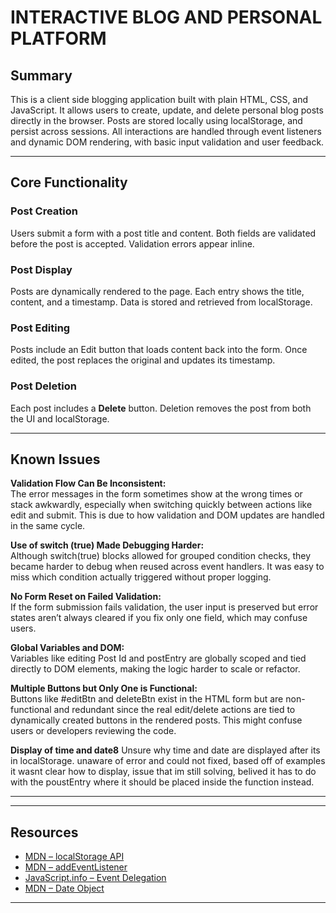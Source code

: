 # INTERACTIVE BLOG AND PERSONAL PLATFORM

## Summary

This is a client side blogging application built with plain HTML, CSS, and JavaScript. 
It allows users to create, update, and delete personal blog posts directly in the browser. 
Posts are stored locally using localStorage, and persist across sessions. 
All interactions are handled through event listeners and dynamic DOM rendering, with basic input validation and user feedback.



---

## Core Functionality

### Post Creation
 Users submit a form with a post title and content. 
 Both fields are validated before the post is accepted.
 Validation errors appear inline.

### Post Display
 Posts are dynamically rendered to the page.
Each entry shows the title, content, and a timestamp.
Data is stored and retrieved from localStorage.

### Post Editing
Posts include an Edit button that loads content back into the form. Once edited, the post replaces the original and updates its timestamp.

### Post Deletion
Each post includes a **Delete** button. Deletion removes the post from both the UI and localStorage.

---


## Known Issues

**Validation Flow Can Be Inconsistent:**  
  The error messages in the form sometimes show at the wrong times or stack awkwardly, especially when switching quickly between actions like edit and submit. This is due to how validation and DOM updates are handled in the same cycle.

 **Use of switch (true) Made Debugging Harder:**  
Although switch(true) blocks allowed for grouped condition checks, they became harder to debug when reused across event handlers.
It was easy to miss which condition actually triggered without proper logging.


 **No Form Reset on Failed Validation:**  
  If the form submission fails validation, the user input is preserved but error states aren’t always cleared if you fix only one field, which may confuse users.

 **Global Variables and DOM:**  
  Variables like editing Post Id and postEntry are globally scoped and tied directly to DOM elements, making the logic harder to scale or refactor.

 **Multiple Buttons but Only One is Functional:**  
  Buttons like #editBtn and deleteBtn exist in the HTML form but are non-functional and redundant since the real edit/delete actions are tied to dynamically created buttons in the rendered posts.
  This might confuse users or developers reviewing the code. 

  **Display of time and date8**
  Unsure why time and date are displayed after its in localStorage. unaware of error and could not fixed, based off of examples it wasnt clear how to display, issue that im still solving, belived it has to do with the poustEntry where it should be placed inside the function instead.





---


---

## Resources

- [MDN – localStorage API](https://developer.mozilla.org/en-US/docs/Web/API/Window/localStorage)
- [MDN – addEventListener](https://developer.mozilla.org/en-US/docs/Web/API/EventTarget/addEventListener)
- [JavaScript.info – Event Delegation](https://javascript.info/event-delegation)
- [MDN – Date Object](https://developer.mozilla.org/en-US/docs/Web/JavaScript/Reference/Global_Objects/Date)

---



